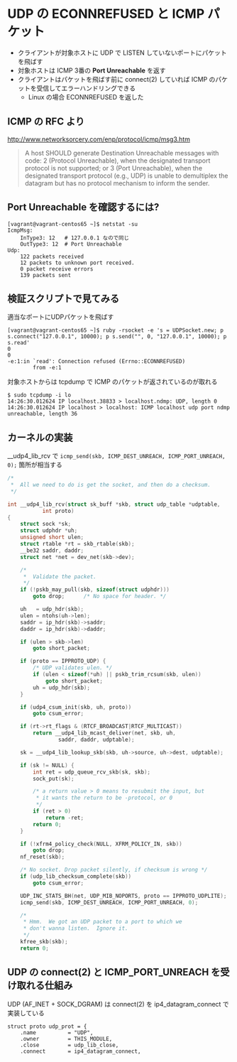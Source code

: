 # UDP の ECONNREFUSED と ICMP パケット

 * クライアントが対象ホストに UDP で LISTEN していないポートにパケットを飛ばす
 * 対象ホストは ICMP 3番の **Port Unreachable** を返す
 * クライアントはパケットを飛ばす前に connect(2) していれば ICMP のパケットを受信してエラーハンドリングできる
   * Linux の場合 ECONNREFUSED を返した

## ICMP の RFC より

http://www.networksorcery.com/enp/protocol/icmp/msg3.htm

> A host SHOULD generate Destination Unreachable messages with code: 2 (Protocol Unreachable), when the designated transport protocol is not supported; or 3 (Port Unreachable), when the designated transport protocol (e.g., UDP) is unable to demultiplex the datagram but has no protocol mechanism to inform the sender.

## Port Unreachable を確認するには?

```
[vagrant@vagrant-centos65 ~]$ netstat -su
IcmpMsg:
    InType3: 12   # 127.0.0.1 なので同じ
    OutType3: 12  # Port Unreachable
Udp:
    122 packets received
    12 packets to unknown port received.
    0 packet receive errors
    139 packets sent
```


## 検証スクリプトで見てみる

適当なポートにUDPパケットを飛ばす

```
[vagrant@vagrant-centos65 ~]$ ruby -rsocket -e 's = UDPSocket.new; p s.connect("127.0.0.1", 10000); p s.send("", 0, "127.0.0.1", 10000); p s.read'
0
0
-e:1:in `read': Connection refused (Errno::ECONNREFUSED)
        from -e:1
```

対象ホストからは tcpdump で ICMP のパケットが返されているのが取れる

```
$ sudo tcpdump -i lo
14:26:30.012624 IP localhost.38833 > localhost.ndmp: UDP, length 0
14:26:30.012624 IP localhost > localhost: ICMP localhost udp port ndmp unreachable, length 36
```

## カーネルの実装

__udp4_lib_rcv で `icmp_send(skb, ICMP_DEST_UNREACH, ICMP_PORT_UNREACH, 0);` 箇所が相当する


```c
/*
 *	All we need to do is get the socket, and then do a checksum.
 */

int __udp4_lib_rcv(struct sk_buff *skb, struct udp_table *udptable,
		   int proto)
{
	struct sock *sk;
	struct udphdr *uh;
	unsigned short ulen;
	struct rtable *rt = skb_rtable(skb);
	__be32 saddr, daddr;
	struct net *net = dev_net(skb->dev);

	/*
	 *  Validate the packet.
	 */
	if (!pskb_may_pull(skb, sizeof(struct udphdr)))
		goto drop;		/* No space for header. */

	uh   = udp_hdr(skb);
	ulen = ntohs(uh->len);
	saddr = ip_hdr(skb)->saddr;
	daddr = ip_hdr(skb)->daddr;

	if (ulen > skb->len)
		goto short_packet;

	if (proto == IPPROTO_UDP) {
		/* UDP validates ulen. */
		if (ulen < sizeof(*uh) || pskb_trim_rcsum(skb, ulen))
			goto short_packet;
		uh = udp_hdr(skb);
	}

	if (udp4_csum_init(skb, uh, proto))
		goto csum_error;

	if (rt->rt_flags & (RTCF_BROADCAST|RTCF_MULTICAST))
		return __udp4_lib_mcast_deliver(net, skb, uh,
				saddr, daddr, udptable);

	sk = __udp4_lib_lookup_skb(skb, uh->source, uh->dest, udptable);

	if (sk != NULL) {
		int ret = udp_queue_rcv_skb(sk, skb);
		sock_put(sk);

		/* a return value > 0 means to resubmit the input, but
		 * it wants the return to be -protocol, or 0
		 */
		if (ret > 0)
			return -ret;
		return 0;
	}

	if (!xfrm4_policy_check(NULL, XFRM_POLICY_IN, skb))
		goto drop;
	nf_reset(skb);

	/* No socket. Drop packet silently, if checksum is wrong */
	if (udp_lib_checksum_complete(skb))
		goto csum_error;

	UDP_INC_STATS_BH(net, UDP_MIB_NOPORTS, proto == IPPROTO_UDPLITE);
	icmp_send(skb, ICMP_DEST_UNREACH, ICMP_PORT_UNREACH, 0);

	/*
	 * Hmm.  We got an UDP packet to a port to which we
	 * don't wanna listen.  Ignore it.
	 */
	kfree_skb(skb);
	return 0;
```

## UDP の connect(2) と ICMP_PORT_UNREACH を受け取れる仕組み

UDP (AF_INET + SOCK_DGRAM) は connect(2) を ip4_datagram_connect で実装している

```
struct proto udp_prot = {
	.name		   = "UDP",
	.owner		   = THIS_MODULE,
	.close		   = udp_lib_close,
	.connect	   = ip4_datagram_connect,
```